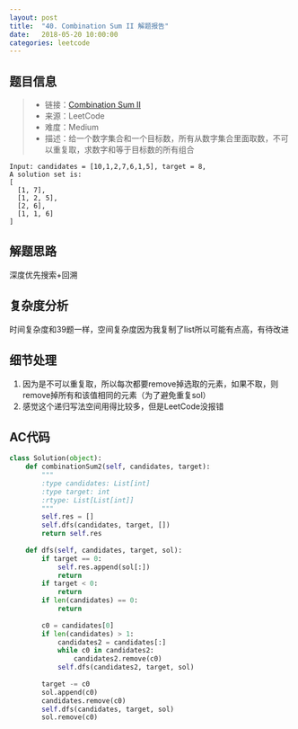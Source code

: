 ```yaml
---
layout: post
title:  "40. Combination Sum II 解题报告"
date:   2018-05-20 10:00:00
categories: leetcode
---
```



## 题目信息

> * 链接：[Combination Sum II](https://leetcode.com/problems/combination-sum-ii/description/)
> * 来源：LeetCode
> * 难度：Medium
> * 描述：给一个数字集合和一个目标数，所有从数字集合里面取数，不可以重复取，求数字和等于目标数的所有组合

```
Input: candidates = [10,1,2,7,6,1,5], target = 8,
A solution set is:
[
  [1, 7],
  [1, 2, 5],
  [2, 6],
  [1, 1, 6]
]
```

## 解题思路
深度优先搜索+回溯

## 复杂度分析
时间复杂度和39题一样，空间复杂度因为我复制了list所以可能有点高，有待改进

## 细节处理
1. 因为是不可以重复取，所以每次都要remove掉选取的元素，如果不取，则remove掉所有和该值相同的元素（为了避免重复sol）
2. 感觉这个递归写法空间用得比较多，但是LeetCode没报错

## AC代码

``` python
class Solution(object):
    def combinationSum2(self, candidates, target):
        """
        :type candidates: List[int]
        :type target: int
        :rtype: List[List[int]]
        """
        self.res = []
        self.dfs(candidates, target, [])
        return self.res
    
    def dfs(self, candidates, target, sol):
        if target == 0:
            self.res.append(sol[:])
            return 
        if target < 0:
            return 
        if len(candidates) == 0:
            return
        
        c0 = candidates[0]
        if len(candidates) > 1: 
            candidates2 = candidates[:]
            while c0 in candidates2:
                candidates2.remove(c0)
            self.dfs(candidates2, target, sol)
        
        target -= c0
        sol.append(c0)
        candidates.remove(c0)
        self.dfs(candidates, target, sol)
        sol.remove(c0)
        
 
```



[jekyll-docs]: https://jekyllrb.com/docs/home
[jekyll-gh]:   https://github.com/jekyll/jekyll
[jekyll-talk]: https://talk.jekyllrb.com/

